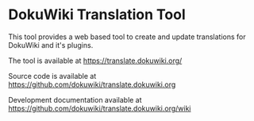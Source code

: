 DokuWiki Translation Tool
=========================

This tool provides a web based tool to create and update translations for DokuWiki and it's plugins.

The tool is available at https://translate.dokuwiki.org/

Source code is available at https://github.com/dokuwiki/translate.dokuwiki.org

Development documentation available at https://github.com/dokuwiki/translate.dokuwiki.org/wiki



